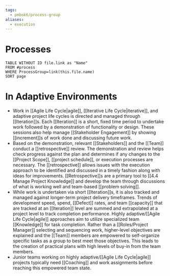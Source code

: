 ```yaml
---
tags:
  - pmbok6/process-group
aliases:
  - execution
---
```

# Processes
```dataview
TABLE WITHOUT ID file.link as "Name"
FROM #process
WHERE ProcessGroup=link(this.file.name)
SORT page
```

# In Adaptive Environments
- Work in [[Agile Life Cycle|agile]], [[Iterative Life Cycle|iterative]], and adaptive project life cycles is directed and managed through [[Iteration]]s. Each [[Iteration]] is a short, fixed time period to undertake work followed by a demonstration of functionality or design. These sessions also help manage [[Stakeholder Engagement]] by showing [[increment]]s of work done and discussing future work.
- Based on the demonstration, relevant [[Stakeholders]] and the [[Team]] conduct a [[retrospective]] review. The demonstration and review helps check progress against the plan and determines if any changes to the [[Project Scope]], [[project schedule]], or execution processes are necessary. The [[retrospective]] allows issues with the execution approach to be identified and discussed in a timely fashion along with ideas for improvements. [[Retrospective]]s are a primary tool to [[4.4 Manage Project Knowledge]] and develop the team through discussions of what is working well and team-based [[problem solving]].
- While work is undertaken via short [[Iteration]]s, it is also tracked and managed against longer-term project delivery timeframes. Trends of development speed, spend, [[Defect]] rates, and team [[capacity]] that are tracked at an [[Iteration]] level are summed and extrapolated at a project level to track completion performance. Highly adaptive/[[Agile Life Cycle|agile]] approaches aim to utilize specialized team [[Knowledge]] for task completion. Rather than a [[Roles/Project Manager]] selecting and sequencing work, higher-level objectives are explained and the [[Team]] members are empowered to self-organize specific tasks as a group to best meet those objectives. This leads to the creation of practical plans with high levels of buy-in from the team members.
- Junior teams working on highly adaptive/[[Agile Life Cycle|agile]] projects typically need [[Coaching]] and work assignments before reaching this empowered team state.